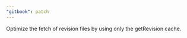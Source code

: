 ```yaml
---
"gitbook": patch
---
```


Optimize the fetch of revision files by using only the getRevision cache.
